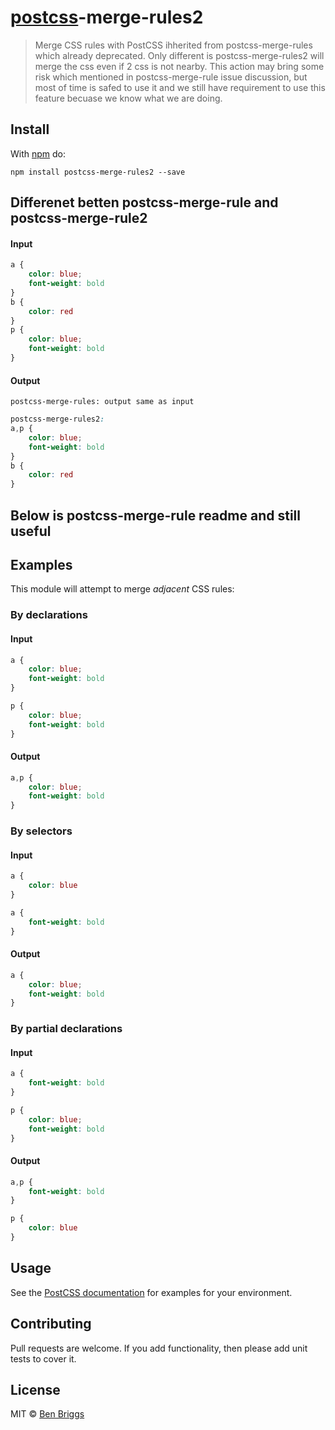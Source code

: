 # [postcss][postcss]-merge-rules2

> Merge CSS rules with PostCSS ihherited from postcss-merge-rules which already deprecated. Only different is postcss-merge-rules2 will merge the css even if 2 css is not nearby. This action may bring some risk which mentioned in postcss-merge-rule issue discussion, but most of time is safed to use it and we still have requirement to use this feature becuase we know what we are doing.


## Install

With [npm](https://npmjs.org/package/postcss-merge-rules2) do:

```
npm install postcss-merge-rules2 --save
```

## Differenet betten postcss-merge-rule and postcss-merge-rule2
#### Input
```css
a {
    color: blue;
    font-weight: bold
}
b {
    color: red
}
p {
    color: blue;
    font-weight: bold
}
```

#### Output
    postcss-merge-rules: output same as input

```css
postcss-merge-rules2: 
a,p {
    color: blue;
    font-weight: bold
}
b {
    color: red
}
```

## Below is postcss-merge-rule readme and still useful

## Examples

This module will attempt to merge *adjacent* CSS rules:

### By declarations

#### Input

```css
a {
    color: blue;
    font-weight: bold
}

p {
    color: blue;
    font-weight: bold
}
```

#### Output

```css
a,p {
    color: blue;
    font-weight: bold
}
```

### By selectors

#### Input

```css
a {
    color: blue
}

a {
    font-weight: bold
}
```

#### Output

```css
a {
    color: blue;
    font-weight: bold
}
```

### By partial declarations

#### Input

```css
a {
    font-weight: bold
}

p {
    color: blue;
    font-weight: bold
}
```

#### Output

```css
a,p {
    font-weight: bold
}

p {
    color: blue
}
```

## Usage

See the [PostCSS documentation](https://github.com/postcss/postcss#usage) for
examples for your environment.

## Contributing

Pull requests are welcome. If you add functionality, then please add unit tests
to cover it.

## License

MIT © [Ben Briggs](http://beneb.info)

[ci]:      https://travis-ci.org/ben-eb/postcss-merge-rules
[deps]:    https://gemnasium.com/ben-eb/postcss-merge-rules
[npm]:     http://badge.fury.io/js/postcss-merge-rules
[postcss]: https://github.com/postcss/postcss
